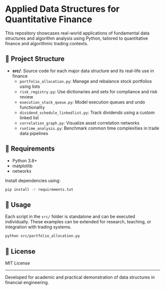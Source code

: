 # Applied Data Structures for Quantitative Finance

This repository showcases real-world applications of fundamental data structures and algorithm analysis using Python, tailored to quantitative finance and algorithmic trading contexts.

## 📁 Project Structure

- **src/**: Source code for each major data structure and its real-life use in finance
    - `portfolio_allocation.py`: Manage and rebalance stock portfolios using lists
    - `risk_registry.py`: Use dictionaries and sets for compliance and risk review
    - `execution_stack_queue.py`: Model execution queues and undo functionality
    - `dividend_schedule_linkedlist.py`: Track dividends using a custom linked list
    - `correlation_graph.py`: Visualize asset correlation networks
    - `runtime_analysis.py`: Benchmark common time complexities in trade data pipelines

## 🧰 Requirements

- Python 3.8+
- matplotlib
- networkx

Install dependencies using:

```bash
pip install -r requirements.txt
```

## 🧪 Usage

Each script in the `src/` folder is standalone and can be executed individually. These examples can be extended for research, teaching, or integration with trading systems.

```bash
python src/portfolio_allocation.py
```

## 📘 License

MIT License

---
Developed for academic and practical demonstration of data structures in financial engineering.

